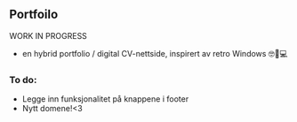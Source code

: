## Portfoilo

WORK IN PROGRESS
- en hybrid portfolio / digital CV-nettside, inspirert av retro Windows 🤓💖💻

### To do:
* Legge inn funksjonalitet på knappene i footer
* Nytt domene!<3
